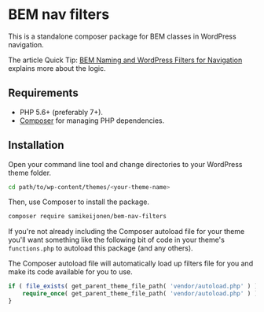 # BEM nav filters

This is a standalone composer package for BEM classes in WordPress navigation.

The article Quick Tip: [BEM Naming and WordPress Filters for Navigation](https://webdesign.tutsplus.com/tutorials/quick-tip-bem-naming-and-wordpress-filters-for-navigation--cms-31268)
explains more about the logic.

## Requirements

* PHP 5.6+ (preferably 7+).
* [Composer](https://getcomposer.org/) for managing PHP dependencies.

## Installation

Open your command line tool and change directories to your WordPress theme folder.

```bash
cd path/to/wp-content/themes/<your-theme-name>
```

Then, use Composer to install the package.

```bash
composer require samikeijonen/bem-nav-filters
```

If you're not already including the Composer autoload file for your theme
you'll want something like the following bit of code in your theme's `functions.php` to autoload this package (and any others).

The Composer autoload file will automatically load up filters file for you and make its code available for you to use.

```php
if ( file_exists( get_parent_theme_file_path( 'vendor/autoload.php' ) ) ) {
	require_once( get_parent_theme_file_path( 'vendor/autoload.php' ) );
}
```
